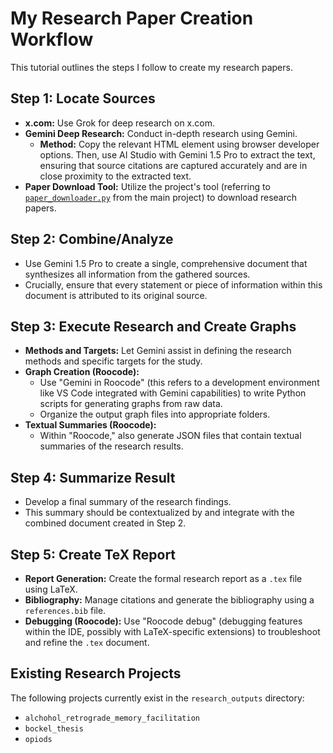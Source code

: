 # My Research Paper Creation Workflow

This tutorial outlines the steps I follow to create my research papers.

## Step 1: Locate Sources

*   **x.com:** Use Grok for deep research on x.com.
*   **Gemini Deep Research:** Conduct in-depth research using Gemini.
    *   **Method:** Copy the relevant HTML element using browser developer options. Then, use AI Studio with Gemini 1.5 Pro to extract the text, ensuring that source citations are captured accurately and are in close proximity to the extracted text.
*   **Paper Download Tool:** Utilize the project's tool (referring to [`paper_downloader.py`](paper_downloader.py:1) from the main project) to download research papers.

## Step 2: Combine/Analyze

*   Use Gemini 1.5 Pro to create a single, comprehensive document that synthesizes all information from the gathered sources.
*   Crucially, ensure that every statement or piece of information within this document is attributed to its original source.

## Step 3: Execute Research and Create Graphs

*   **Methods and Targets:** Let Gemini assist in defining the research methods and specific targets for the study.
*   **Graph Creation (Roocode):**
    *   Use "Gemini in Roocode" (this refers to a development environment like VS Code integrated with Gemini capabilities) to write Python scripts for generating graphs from raw data.
    *   Organize the output graph files into appropriate folders.
*   **Textual Summaries (Roocode):**
    *   Within "Roocode," also generate JSON files that contain textual summaries of the research results.

## Step 4: Summarize Result

*   Develop a final summary of the research findings.
*   This summary should be contextualized by and integrate with the combined document created in Step 2.

## Step 5: Create TeX Report

*   **Report Generation:** Create the formal research report as a `.tex` file using LaTeX.
*   **Bibliography:** Manage citations and generate the bibliography using a `references.bib` file.
*   **Debugging (Roocode):** Use "Roocode debug" (debugging features within the IDE, possibly with LaTeX-specific extensions) to troubleshoot and refine the `.tex` document.

## Existing Research Projects

The following projects currently exist in the `research_outputs` directory:

*   `alchohol_retrograde_memory_facilitation`
*   `bockel_thesis`
*   `opiods`